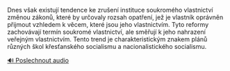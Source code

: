 
Dnes však existují tendence ke zrušení instituce soukromého vlastnictví změnou zákonů, které by určovaly rozsah opatření, jež je vlastník oprávněn přijmout vzhledem k věcem, které jsou jeho vlastnictvím. Tyto reformy zachovávají termín soukromé vlastnictví, ale směřují k jeho nahrazení veřejným vlastnictvím. Tento trend je charakteristickým znakem plánů různých škol křesťanského socialismu a nacionalistického socialismu.

[🔊 Poslechnout audio](/data/7-paragraphs/audio/chapter_137/para_009-Dnes-vak-existuj-tendence-ke-zruen-instituce-s.mp3)
